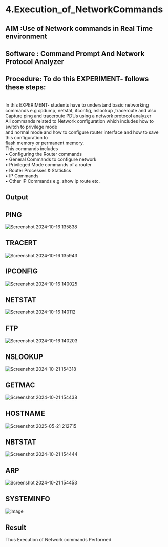 # 4.Execution_of_NetworkCommands
## AIM :Use of Network commands in Real Time environment
## Software : Command Prompt And Network Protocol Analyzer
## Procedure: To do this EXPERIMENT- follows these steps:
<BR>
In this EXPERIMENT- students have to understand basic networking commands e.g cpdump, netstat, ifconfig, nslookup ,traceroute and also Capture ping and traceroute PDUs using a network protocol analyzer 
<BR>
All commands related to Network configuration which includes how to switch to privilege mode
<BR>
and normal mode and how to configure router interface and how to save this configuration to
<BR>
flash memory or permanent memory.
<BR>
This commands includes
<BR>
• Configuring the Router commands
<BR>
• General Commands to configure network
<BR>
• Privileged Mode commands of a router 
<BR>
• Router Processes & Statistics
<BR>
• IP Commands
<BR>
• Other IP Commands e.g. show ip route etc.
<BR>

## Output

## PING
![Screenshot 2024-10-16 135838](https://github.com/user-attachments/assets/3e9d3e80-aee0-4f4f-95dc-7ed937316298)

## TRACERT
![Screenshot 2024-10-16 135943](https://github.com/user-attachments/assets/8462e773-676d-46d8-8eb4-dd576ef7df88)

## IPCONFIG
![Screenshot 2024-10-16 140025](https://github.com/user-attachments/assets/8f750aca-4b6b-4745-92b0-da998b071421)

## NETSTAT
![Screenshot 2024-10-16 140112](https://github.com/user-attachments/assets/79c1cb67-e4b0-425a-83e9-ebafa0e93d0f)

## FTP
![Screenshot 2024-10-16 140203](https://github.com/user-attachments/assets/fcd389e1-6821-4362-a0d6-c574ef226ec4)

## NSLOOKUP
![Screenshot 2024-10-21 154318](https://github.com/user-attachments/assets/3c6e8324-3155-4316-a661-44322e956220)

## GETMAC
![Screenshot 2024-10-21 154438](https://github.com/user-attachments/assets/ff1a3be4-6907-4ca4-8718-edc2b14bb827)

## HOSTNAME
![Screenshot 2025-05-21 212715](https://github.com/user-attachments/assets/29c0d5c2-39c5-4614-89b6-d6624d6c7d26)


## NBTSTAT
![Screenshot 2024-10-21 154444](https://github.com/user-attachments/assets/648e2306-8e4f-4b9e-b34a-3a07ba26ee38)

## ARP
![Screenshot 2024-10-21 154453](https://github.com/user-attachments/assets/fe082dd6-d8b8-443a-89c4-dbe47306e969)

## SYSTEMINFO
![image](https://github.com/user-attachments/assets/c4019f46-6bea-4111-8256-139ee00e51fe)



## Result
Thus Execution of Network commands Performed 
